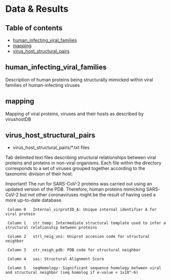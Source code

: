 # Data & Results

## Table of contents
* [human_infecting_viral_families](#human_infecting_viral_families)
* [mapping](#mapping)
* [virus_host_structural_pairs](#virus_host_structural_pairs)


## human_infecting_viral_families

Description of human proteins being structurally mimicked within viral families of human-infecting viruses

## mapping
Mapping of viral proteins, viruses and their hosts as described by virushostDB 
 

## virus_host_structural_pairs
* virus_host_structural_pairs/*.txt files

Tab delimited text files describing structural relationships between viral proteins and proteins in non-viral organisms. Each file within the directory corresponds to a set of viruses grouped together according to the taxonomic division of their host.

Important! The run for SARS-CoV-2 proteins was carried out using an updated version of the PDB. Therefore, human proteins mimicking SARS-CoV-2 but not other coronaviruses might be the result of having used a more up-to-date database.

     Column 0   Internal_virprotID_A: Unique internal identifier A for viral protein

     Column 1   str_temp: Intermediate structural template used to infer a structural relationship between proteins

     Column 2   strl_neig_uni: Uniprot accesion code for structural neighbor

     Column 3   str_neigh_pdb: PDB code for structural neighbor

     Column 4   sas: Structural Alignment Score

     Column 5   seqHomology: Significant sequence homology between viral and structural neighbor (seq homolog if e-value < 1x10^-6)